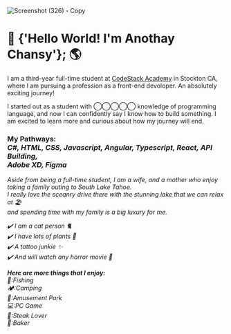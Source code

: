![Screenshot (326) - Copy](https://user-images.githubusercontent.com/61571099/111835960-e146c580-88b2-11eb-8a9a-5584b7db7834.png)
# 👋 {'Hello World! I'm Anothay Chansy'}; 🌎

I am a third-year full-time student at [CodeStack Academy]( https://codestackacademy.org/home) in Stockton CA, where I am pursuing a profession as a front-end devoloper.
An absolutely exciting journey! 

I started out as a student with ◯‍◯‍◯‍◯‍◯ knowledge of programming language, and now I can confidently say I know how to build something. 
I am excited to learn more and curious about how my journey will end.

 ###  My Pathways:<br><i>C#, HTML, CSS, Javascript, Angular, Typescript, React, API Building, <br> Adobe XD, Figma


Aside from being a full-time student, I am a wife, and a mother who enjoy taking a family outing to South Lake Tahoe. <br>
I really love the sceanry drive there with the stunning lake that we can relax at 🏖 <br>and spending time with my family is a big luxury for me. 

✔️ I am a cat person 🐈<br>
✔️ I have lots of plants 🌱<br>
✔️ A tattoo junkie ✨<br>
✔️ And will watch any horror movie 🧟<br>

***Here are more things that I enjoy:***<br>
🎣:Fishing<br>
🏕:Camping<br>
🏰:Amusement Park<br>
💻:PC Game<br>
🥩:Steak Lover<br>
🎂:Baker
